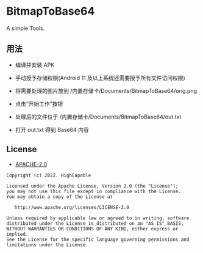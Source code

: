 # BitmapToBase64

A simple Tools.

## 用法

- 编译并安装 APK

- 手动授予存储权限(Android 11 及以上系统还需要授予所有文件访问权限)

- 将需要处理的图片放到 /内置存储卡/Documents/BitmapToBase64/orig.png

- 点击“开始工作”按钮

- 处理后的文件位于 /内置存储卡/Documents/BitmapToBase64/out.txt

- 打开 out.txt 得到 Base64 内容

## License

- [APACHE-2.0](https://www.apache.org/licenses/LICENSE-2.0)

```
Copyright (c) 2022. HighCapable

Licensed under the Apache License, Version 2.0 (the "License");
you may not use this file except in compliance with the License.
You may obtain a copy of the License at

   http://www.apache.org/licenses/LICENSE-2.0

Unless required by applicable law or agreed to in writing, software
distributed under the License is distributed on an "AS IS" BASIS,
WITHOUT WARRANTIES OR CONDITIONS OF ANY KIND, either express or implied.
See the License for the specific language governing permissions and
limitations under the License.
```
